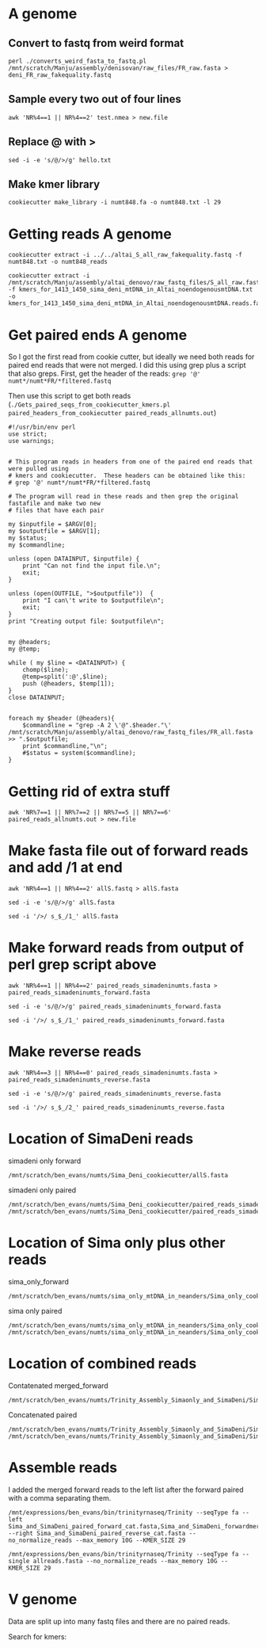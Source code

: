 # A genome
## Convert to fastq from weird format
```
perl ./converts_weird_fasta_to_fastq.pl /mnt/scratch/Manju/assembly/denisovan/raw_files/FR_raw.fasta > deni_FR_raw_fakequality.fastq
```
## Sample every two out of four lines
```
awk 'NR%4==1 || NR%4==2' test.nmea > new.file
```
## Replace @ with >

```
sed -i -e 's/@/>/g' hello.txt
```

## Make kmer library

```
cookiecutter make_library -i numt848.fa -o numt848.txt -l 29
```

# Getting reads A genome

```
cookiecutter extract -i ../../altai_S_all_raw_fakequality.fastq -f numt848.txt -o numt848_reads 
```

```
cookiecutter extract -i /mnt/scratch/Manju/assembly/altai_denovo/raw_fastq_files/S_all_raw.fasta -f kmers_for_1413_1450_sima_deni_mtDNA_in_Altai_noendogenousmtDNA.txt -o kmers_for_1413_1450_sima_deni_mtDNA_in_Altai_noendogenousmtDNA.reads.fa
```

# Get paired ends A genome

So I got the first read from cookie cutter, but ideally we need both reads for paired end reads that were not merged.  I did this using grep plus a script that also greps.  First, get the header of the reads: `grep '@' numt*/numt*FR/*filtered.fastq`

Then use this script to get both reads (`./Gets_paired_seqs_from_cookiecutter_kmers.pl paired_headers_from_cookiecutter paired_reads_allnumts.out`)

```
#!/usr/bin/env perl
use strict;
use warnings;


# This program reads in headers from one of the paired end reads that were pulled using 
# kmers and cookiecutter.  These headers can be obtained like this:
# grep '@' numt*/numt*FR/*filtered.fastq

# The program will read in these reads and then grep the original fastafile and make two new
# files that have each pair

my $inputfile = $ARGV[0];
my $outputfile = $ARGV[1];
my $status;
my $commandline;

unless (open DATAINPUT, $inputfile) {
	print "Can not find the input file.\n";
	exit;
}

unless (open(OUTFILE, ">$outputfile"))  {
	print "I can\'t write to $outputfile\n";
	exit;
}
print "Creating output file: $outputfile\n";


my @headers;
my @temp;

while ( my $line = <DATAINPUT>) {
	chomp($line);
	@temp=split(':@',$line);
	push (@headers, $temp[1]);
}		
close DATAINPUT;


foreach my $header (@headers){
	$commandline = "grep -A 2 \'@".$header."\' /mnt/scratch/Manju/assembly/altai_denovo/raw_fastq_files/FR_all.fasta >> ".$outputfile;
	print $commandline,"\n";
	#$status = system($commandline);
}

```

# Getting rid of extra stuff
```
awk 'NR%7==1 || NR%7==2 || NR%7==5 || NR%7==6' paired_reads_allnumts.out > new.file
```
# Make fasta file out of forward reads and add /1 at end

```
awk 'NR%4==1 || NR%4==2' allS.fastq > allS.fasta
```
```
sed -i -e 's/@/>/g' allS.fasta
```
```
sed -i '/>/ s_$_/1_' allS.fasta
```

# Make forward reads from output of perl grep script above
```
awk 'NR%4==1 || NR%4==2' paired_reads_simadeninumts.fasta > paired_reads_simadeninumts_forward.fasta
```
```
sed -i -e 's/@/>/g' paired_reads_simadeninumts_forward.fasta
```
```
sed -i '/>/ s_$_/1_' paired_reads_simadeninumts_forward.fasta
```

# Make reverse reads
```
awk 'NR%4==3 || NR%4==0' paired_reads_simadeninumts.fasta > paired_reads_simadeninumts_reverse.fasta
```
```
sed -i -e 's/@/>/g' paired_reads_simadeninumts_reverse.fasta
```
```
sed -i '/>/ s_$_/2_' paired_reads_simadeninumts_reverse.fasta
```

# Location of SimaDeni reads

simadeni only forward
```
/mnt/scratch/ben_evans/numts/Sima_Deni_cookiecutter/allS.fasta
```
simadeni only paired
```
/mnt/scratch/ben_evans/numts/Sima_Deni_cookiecutter/paired_reads_simadeninumts_forward.fasta
/mnt/scratch/ben_evans/numts/Sima_Deni_cookiecutter/paired_reads_simadeninumts_reverse.fasta 
```

# Location of Sima only plus other reads
sima_only_forward
```
/mnt/scratch/ben_evans/numts/sima_only_mtDNA_in_neanders/Sima_only_cookiecutter/simaonly_all_forwardreads_cat.fasta
```
sima only paired
```
/mnt/scratch/ben_evans/numts/sima_only_mtDNA_in_neanders/Sima_only_cookiecutter/simaonlypaired_reads_allnumts_forward.fasta
/mnt/scratch/ben_evans/numts/sima_only_mtDNA_in_neanders/Sima_only_cookiecutter/simaonlypaired_reads_allnumts_reverse.fasta
```

# Location of combined reads
Contatenated merged_forward
```
/mnt/scratch/ben_evans/numts/Trinity_Assembly_Simaonly_and_SimaDeni/Sima_and_SimaDeni_forwardmerged_cat.fasta
```
Concatenated paired
```
/mnt/scratch/ben_evans/numts/Trinity_Assembly_Simaonly_and_SimaDeni/Sima_and_SimaDeni_paired_forward_cat.fasta
/mnt/scratch/ben_evans/numts/Trinity_Assembly_Simaonly_and_SimaDeni/Sima_and_SimaDeni_paired_reverse_cat.fasta
```

# Assemble reads

I added the merged forward reads to the left list after the forward paired with a comma separating them.

```
/mnt/expressions/ben_evans/bin/trinityrnaseq/Trinity --seqType fa --left Sima_and_SimaDeni_paired_forward_cat.fasta,Sima_and_SimaDeni_forwardmerged_cat.fasta --right Sima_and_SimaDeni_paired_reverse_cat.fasta --no_normalize_reads --max_memory 10G --KMER_SIZE 29
```


```
/mnt/expressions/ben_evans/bin/trinityrnaseq/Trinity --seqType fa --single allreads.fasta --no_normalize_reads --max_memory 10G --KMER_SIZE 29
```



# V genome

Data are split up into many fastq files and there are no paired reads.  

Search for kmers:
```

```

